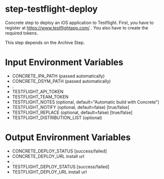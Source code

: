 step-testflight-deploy
======================

Concrete step to deploy an iOS application to Testflight. First, you have to register at https://www.testflightapp.com/ . You also have to create the required tokens.

This step depends on the Archive Step.

# Input Environment Variables 
- CONCRETE_IPA_PATH			(passed automatically)
- CONCRETE_DSYM_PATH		(passed automatically)
- .
- TESTFLIGHT_API_TOKEN
- TESTFLIGHT_TEAM_TOKEN
- TESTFLIGHT_NOTES			(optional, default="Automatic build with Concrete")
- TESTFLIGHT_NOTIFY			(optional, default=false) [true/false]
- TESTFLIGHT_REPLACE		(optional, default=false) [true/false]
- TESTFLIGHT_DISTRIBUTION_LIST (optional)

# Output Environment Variables
- CONCRETE_DEPLOY_STATUS		[success/failed]
- CONCRETE_DEPLOY_URL			install url
- .
- TESTFLIGHT_DEPLOY_STATUS	[success/failed]
- TESTFLIGHT_DEPLOY_URL			install url
